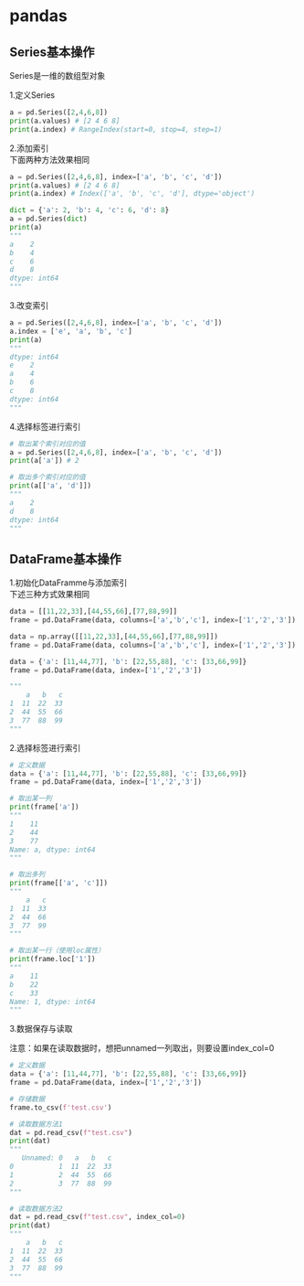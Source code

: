 # pandas  

## Series基本操作  

Series是一维的数组型对象  

1.定义Series  

```python
a = pd.Series([2,4,6,8])
print(a.values) # [2 4 6 8]
print(a.index) # RangeIndex(start=0, stop=4, step=1)
```

2.添加索引  
下面两种方法效果相同  

```python
a = pd.Series([2,4,6,8], index=['a', 'b', 'c', 'd'])
print(a.values) # [2 4 6 8]
print(a.index) # Index(['a', 'b', 'c', 'd'], dtype='object')

dict = {'a': 2, 'b': 4, 'c': 6, 'd': 8}
a = pd.Series(dict)
print(a)
"""
a    2
b    4
c    6
d    8
dtype: int64
"""
```

3.改变索引  

```python
a = pd.Series([2,4,6,8], index=['a', 'b', 'c', 'd'])
a.index = ['e', 'a', 'b', 'c']
print(a)
"""
dtype: int64
e    2
a    4
b    6
c    8
dtype: int64
"""
```

4.选择标签进行索引  

```python
# 取出某个索引对应的值
a = pd.Series([2,4,6,8], index=['a', 'b', 'c', 'd'])
print(a['a']) # 2

# 取出多个索引对应的值
print(a[['a', 'd']])
"""
a    2
d    8
dtype: int64
"""
```

## DataFrame基本操作  

1.初始化DataFramme与添加索引  
下述三种方式效果相同  

```python
data = [[11,22,33],[44,55,66],[77,88,99]]
frame = pd.DataFrame(data, columns=['a','b','c'], index=['1','2','3'])

data = np.array([[11,22,33],[44,55,66],[77,88,99]])
frame = pd.DataFrame(data, columns=['a','b','c'], index=['1','2','3'])

data = {'a': [11,44,77], 'b': [22,55,88], 'c': [33,66,99]}
frame = pd.DataFrame(data, index=['1','2','3'])

"""
    a   b   c
1  11  22  33
2  44  55  66
3  77  88  99
"""
```

2.选择标签进行索引  

```python
# 定义数据
data = {'a': [11,44,77], 'b': [22,55,88], 'c': [33,66,99]}
frame = pd.DataFrame(data, index=['1','2','3'])

# 取出某一列
print(frame['a'])
"""
1    11
2    44
3    77
Name: a, dtype: int64
"""

# 取出多列
print(frame[['a', 'c']])
"""
    a   c
1  11  33
2  44  66
3  77  99
"""

# 取出某一行（使用loc属性）
print(frame.loc['1'])
"""
a    11
b    22
c    33
Name: 1, dtype: int64
"""
```

3.数据保存与读取  

注意：如果在读取数据时，想把unnamed一列取出，则要设置index_col=0  

```python
# 定义数据
data = {'a': [11,44,77], 'b': [22,55,88], 'c': [33,66,99]}
frame = pd.DataFrame(data, index=['1','2','3'])

# 存储数据
frame.to_csv(f'test.csv')

# 读取数据方法1
dat = pd.read_csv(f"test.csv")
print(dat)
"""
   Unnamed: 0   a   b   c
0           1  11  22  33
1           2  44  55  66
2           3  77  88  99
"""

# 读取数据方法2
dat = pd.read_csv(f"test.csv", index_col=0)
print(dat)
"""
    a   b   c
1  11  22  33
2  44  55  66
3  77  88  99
"""
```
